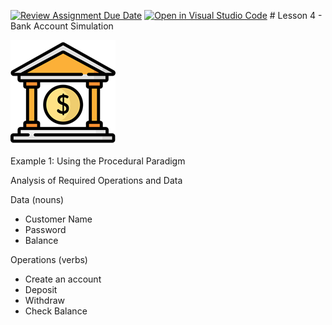 [![Review Assignment Due Date](https://classroom.github.com/assets/deadline-readme-button-24ddc0f5d75046c5622901739e7c5dd533143b0c8e959d652212380cedb1ea36.svg)](https://classroom.github.com/a/6wmKLzR9)
[![Open in Visual Studio Code](https://classroom.github.com/assets/open-in-vscode-718a45dd9cf7e7f842a935f5ebbe5719a5e09af4491e668f4dbf3b35d5cca122.svg)](https://classroom.github.com/online_ide?assignment_repo_id=15103914&assignment_repo_type=AssignmentRepo)
﻿# Lesson 4 - Bank Account Simulation

![Alt text](./assets/Bank.png)



Example 1: Using the Procedural Paradigm

Analysis of Required Operations and Data

Data (nouns)

- Customer Name
- Password
- Balance

Operations (verbs)

- Create an account
- Deposit
- Withdraw
- Check Balance
